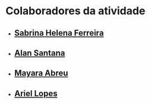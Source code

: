 # Colaboradores da atividade

- ## [Sabrina Helena Ferreira](https://github.com/sabrinahelena)
- ## [Alan Santana](https://github.com/alansanvieira)
- ## [Mayara Abreu](https://github.com/mayaraarj)
- ## [Ariel Lopes](https://github.com/ArielLopes888)

